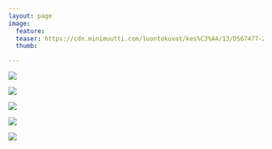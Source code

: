 ```yaml
---
layout: page
image:
  feature:
  teaser: https://cdn.minimuutti.com/luontokuvat/kes%C3%A4/13/DS67477-245px.jpg
  thumb:

---
```


![](https://cdn.minimuutti.com/luontokuvat/kes%C3%A4/13/DS67476-800px.jpg)

![](https://cdn.minimuutti.com/luontokuvat/kes%C3%A4/13/DS67482-800px.jpg)

![](https://cdn.minimuutti.com/luontokuvat/kes%C3%A4/13/DS67475-800px.jpg)

![](https://cdn.minimuutti.com/luontokuvat/kes%C3%A4/13/DS67481-800px.jpg)

![](https://cdn.minimuutti.com/luontokuvat/kes%C3%A4/13/DS67477-800px.jpg)

